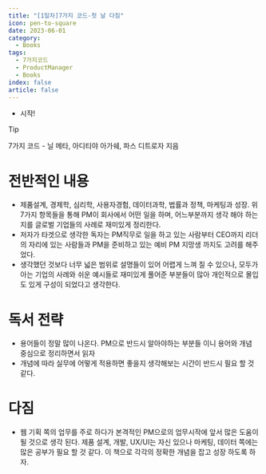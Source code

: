 ```yaml
---
title: "[1일차]7가지 코드-첫 날 다짐"
icon: pen-to-square
date: 2023-06-01
category:
  - Books
tags:
  - 7가지코드
  - ProductManager
  - Books
index: false
article: false
---
```

- 시작!
<!-- more -->

>[!tip]
>7가지 코드 - 닐 메타, 아디티야 아가쉐, 파스 디트로자 지음
# 전반적인 내용

- 제품설계, 경제학, 심리학, 사용자경험, 데이터과학, 법률과 정책, 마케팅과 성장. 위 7가지 항목들을 통해 PM이 회사에서 어떤 일을 하며, 어느부분까지 생각 해야 하는지를 글로벌 기업들의 사례로 재미있게 정리한다.
- 저자가 타겟으로 생각한 독자는 PM직무로 일을 하고 있는 사람부터 CEO까지 리더의 자리에 있는 사람들과 PM을 준비하고 있는 예비 PM 지망생 까지도 고려를 해주었다.
- 생각했던 것보다 너무 넓은 범위로 설명들이 있어 어렵게 느껴 질 수 있으나, 모두가 아는 기업의 사례와 쉬운 예시들로 재미있게 풀어준 부분들이 많아 개인적으로 몰입도 있게 구성이 되었다고 생각한다.

# 독서 전략

- 용어들이 정말 많이 나온다. PM으로 반드시 알아야하는 부분들 이니 용어와 개념 중심으로 정리하면서 읽자
- 개념에 따라 실무에 어떻게 적용하면 좋을지 생각해보는 시간이 반드시 필요 할 것 같다.

# 다짐

- 웹 기획 쪽의 업무를 주로 하다가 본격적인 PM으로의 업무시작에 앞서 많은 도움이 될 것으로 생각 된다. 제품 설계, 개발, UX/UI는 자신 있으나 마케팅, 데이터 쪽에는 많은 공부가 필요 할 것 같다. 이 책으로 각각의 정확한 개념을 잡고 성장 하도록 하자.